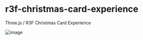 # r3f-christmas-card-experience
Three.js / R3F Christmas Card Experience 

![image](https://user-images.githubusercontent.com/6551176/206732606-1c6c3683-cb91-4187-b68c-4fc8dee88298.png)
